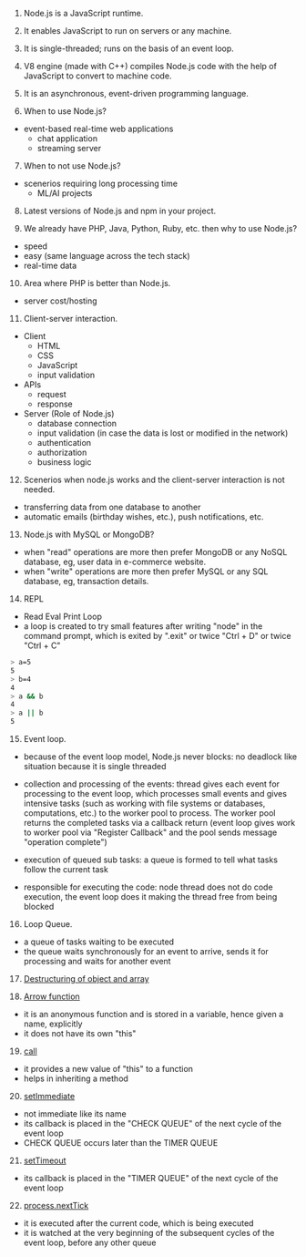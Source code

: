 1. Node.js is a JavaScript runtime.

2. It enables JavaScript to run on servers or any machine.

3. It is single-threaded; runs on the basis of an event loop.

4. V8 engine (made with C++) compiles Node.js code with the help of JavaScript to convert to machine code.

5. It is an asynchronous, event-driven programming language.

6. When to use Node.js?

- event-based real-time web applications
  - chat application
  - streaming server

7. When to not use Node.js?

- scenerios requiring long processing time
  - ML/AI projects

8. Latest versions of Node.js and npm in your project.

9. We already have PHP, Java, Python, Ruby, etc. then why to use Node.js?

- speed
- easy (same language across the tech stack)
- real-time data

10. Area where PHP is better than Node.js.

- server cost/hosting

11. Client-server interaction.

- Client
  - HTML
  - CSS
  - JavaScript
  - input validation
- APIs
  - request
  - response
- Server (Role of Node.js)
  - database connection
  - input validation (in case the data is lost or modified in the network)
  - authentication
  - authorization
  - business logic

12. Scenerios when node.js works and the client-server interaction is not needed.

- transferring data from one database to another
- automatic emails (birthday wishes, etc.), push notifications, etc.

13. Node.js with MySQL or MongoDB?

- when "read" operations are more then prefer MongoDB or any NoSQL database, eg, user data in e-commerce website.
- when "write" operations are more then prefer MySQL or any SQL database, eg, transaction details.

14. REPL

- Read Eval Print Loop
- a loop is created to try small features after writing "node" in the command prompt,
  which is exited by ".exit" or twice "Ctrl + D" or twice "Ctrl + C"

```bash
> a=5
5
> b=4
4
> a && b
4
> a || b
5
```

15. Event loop.

- because of the event loop model, Node.js never blocks: no deadlock like situation because it is single threaded

- collection and processing of the events: thread gives each event for processing to the event loop, which processes small events and gives intensive tasks (such as working with file systems or databases, computations, etc.) to the worker pool to process. The worker pool returns the completed tasks via a callback return (event loop gives work to worker pool via "Register Callback" and the pool sends message "operation complete")

- execution of queued sub tasks: a queue is formed to tell what tasks follow the current task

- responsible for executing the code: node thread does not do code execution, the event loop does it making the thread free from being blocked

16. Loop Queue.

- a queue of tasks waiting to be executed
- the queue waits synchronously for an event to arrive, sends it for processing and waits for another event

17. [Destructuring of object and array](./destructuring.js)

18. [Arrow function](./arrowFunction.js)

- it is an anonymous function and is stored in a variable, hence given a name, explicitly
- it does not have its own "this"

19. [call](./call.js)

- it provides a new value of "this" to a function
- helps in inheriting a method

20. [setImmediate](./setImmediate.js)

- not immediate like its name
- its callback is placed in the "CHECK QUEUE" of the next cycle of the event loop
- CHECK QUEUE occurs later than the TIMER QUEUE

21. [setTimeout](./setTimeout.js)

- its callback is placed in the "TIMER QUEUE" of the next cycle of the event loop

22. [process.nextTick](./process.nextTick.js)

- it is executed after the current code, which is being executed
- it is watched at the very beginning of the subsequent cycles of the event loop, before any other queue

